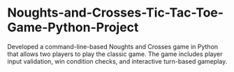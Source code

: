 # Noughts-and-Crosses-Tic-Tac-Toe-Game-Python-Project
Developed a command-line-based Noughts and Crosses game in Python that allows two players to play the classic game. The game includes player input validation, win condition checks, and interactive turn-based gameplay.

